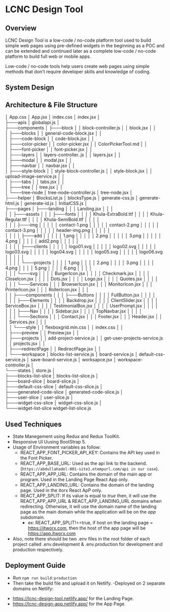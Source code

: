 # LCNC Design Tool
## Overview
LCNC Design Tool is a low-code / no-code platform tool used to build simple web pages using pre-defined widgets in the beginning as a POC and can be extended and continued later as a complete low-code / no-code platform to build full web or mobile apps.

Low-code / no-code tools help users create web pages using simple methods that don't require developer skills and knowledge of coding.
## System Design

## Architecture & File Structure
│   App.css
│   App.jsx
│   index.css
│   index.jsx
│   
├───apis
│       globalapi.js
│       
├───components
│   ├───block
│   │       block-controller.js
│   │       block.jsx
│   │       
│   ├───blocks
│   │       general-code-block.jsx
│   │       
│   ├───code-block
│   │       code-block.jsx
│   │       
│   ├───color-picker
│   │       color-picker.jsx
│   │       ColorPickerTool.md
│   │       
│   ├───font-picker
│   │       font-picker.jsx
│   │       
│   ├───layers
│   │       layers-controller..js
│   │       layers.jsx
│   │       
│   ├───modal
│   │       modal.jsx
│   │       
│   ├───navbar
│   │       navbar.jsx
│   │       
│   ├───style-block
│   │       style-block-controller.js
│   │       style-block.jsx
│   │       upload-image-service.js
│   │       
│   ├───tabs
│   │       tabs.jsx
│   │       
│   ├───tree
│   │       tree.jsx
│   │       
│   └───tree-node
│           tree-node-controller.js
│           tree-node.jsx
│           
├───helper
│       BlocksList.js
│       blocksType.js
│       generate-css.js
│       generate-html.js
│       generate-id.js
│       InitialCSS.js
│       
├───pages
│   ├───landing
│   │   │   Landing.jsx
│   │   │   
│   │   ├───assets
│   │   │   ├───fonts
│   │   │   │       Khula-ExtraBold.ttf
│   │   │   │       Khula-Regular.ttf
│   │   │   │       Khula-SemiBold.ttf
│   │   │   │       
│   │   │   ├───img
│   │   │   │   │   contact-1.png
│   │   │   │   │   contact-2.png
│   │   │   │   │   contact-3.png
│   │   │   │   │   header-img.png
│   │   │   │   │   
│   │   │   │   ├───add
│   │   │   │   │       1.png
│   │   │   │   │       2.png
│   │   │   │   │       3.png
│   │   │   │   │       4.png
│   │   │   │   │       add2.png
│   │   │   │   │       
│   │   │   │   ├───clients
│   │   │   │   │       logo01.svg
│   │   │   │   │       logo02.svg
│   │   │   │   │       logo03.svg
│   │   │   │   │       logo04.svg
│   │   │   │   │       logo05.svg
│   │   │   │   │       logo06.svg
│   │   │   │   │       
│   │   │   │   └───projects
│   │   │   │           1.png
│   │   │   │           2.png
│   │   │   │           3.png
│   │   │   │           4.png
│   │   │   │           5.png
│   │   │   │           6.png
│   │   │   │           
│   │   │   └───svg
│   │   │       │   BurgerIcon.jsx
│   │   │       │   Checkmark.jsx
│   │   │       │   CloseIcon.jsx
│   │   │       │   Dots.jsx
│   │   │       │   Logo.jsx
│   │   │       │   Quotes.jsx
│   │   │       │   
│   │   │       └───Services
│   │   │               BrowserIcon.jsx
│   │   │               MonitorIcon.jsx
│   │   │               PrinterIcon.jsx
│   │   │               RollerIcon.jsx
│   │   │               
│   │   ├───components
│   │   │   ├───Buttons
│   │   │   │       FullButton.jsx
│   │   │   │       
│   │   │   ├───Elements
│   │   │   │       Backdrop.jsx
│   │   │   │       ClientSlider.jsx
│   │   │   │       ServiceBox.jsx
│   │   │   │       TestimonialBox.jsx
│   │   │   │       UserPrompt.jsx
│   │   │   │       
│   │   │   ├───Nav
│   │   │   │       Sidebar.jsx
│   │   │   │       TopNavbar.jsx
│   │   │   │       
│   │   │   └───Sections
│   │   │           Contact.jsx
│   │   │           Footer.jsx
│   │   │           Header.jsx
│   │   │           Services.jsx
│   │   │           
│   │   └───style
│   │           flexboxgrid.min.css
│   │           index.css
│   │           
│   ├───preview
│   │       Preview.jsx
│   │       
│   ├───projects
│   │       add-project-service.js
│   │       get-user-projects-service.js
│   │       projects.jsx
│   │       
│   ├───redirectPage
│   │       RedirectPage.jsx
│   │       
│   └───workspace
│           blocks-list-service.js
│           board-service.js
│           default-css-service.js
│           save-board-service.js
│           worksapce.jsx
│           workspace-controller.js
│           
└───states
    │   store.js
    │   
    ├───blocks-list-slice
    │       blocks-list-slice.js
    │       
    ├───board-slice
    │       board-slice.js
    │       
    ├───default-css-slice
    │       default-css-slice.js
    │       
    ├───generated-code-slice
    │       generated-code-slice.js
    │          
    ├───user-slice
    │       user-slice.js
    │       
    ├───widget-css-slice
    │       widget-css-slice.js
    │       
    └───widget-list-slice
            widget-list-slice.js
            

## Used Techniques
- State Manegement using Redux and Redux ToolKit. 
- Responsive UI Uusing BootStrap 5.
- Usage of Environment variables as follow:
    - REACT_APP_FONT_PICKER_API_KEY: Contains the API key used in the Font Picker.
    - REACT_APP_BASE_URL: Used as the api link to the backend. (`https://abdullahadel-001-site1.etempurl.com/api in our case`).
    - REACT_APP_APP_URL: Contains the domain of the main app or program. Used in the Landing Page React App only.
    - REACT_APP_LANDING_URL: Contains the domain of the landing page. Used in the itorx React ApP only.
    - REACT_APP_SPLIT: If its value is equal to *true* then, it will use the REACT_APP_APP_URL & REACT_APP_LANDING_URL domains when redirecting. Otherwise, it will use the domain name of the landing page as the main domain while the application will be on the *app* subdomain. 
        * ex: REACT_APP_SPLIT!==true, if host on the landing page = https://itworx.com, then the host of the app page will be https://app.itworx.com
- Also, note there should be two .env files in the root folder of each project called .env.development & .env.production for development and production respectively. 

## Deployment Guide
- Run `npm run build:production`
- Then take the build file and upload it on Netlify.
-Deployed on 2 separate domains on Netlify:
* https://lcnc-design-tool.netlify.app/ for the Landing Page.
* https://lcnc-design-app.netlify.app/ for the App Page.
